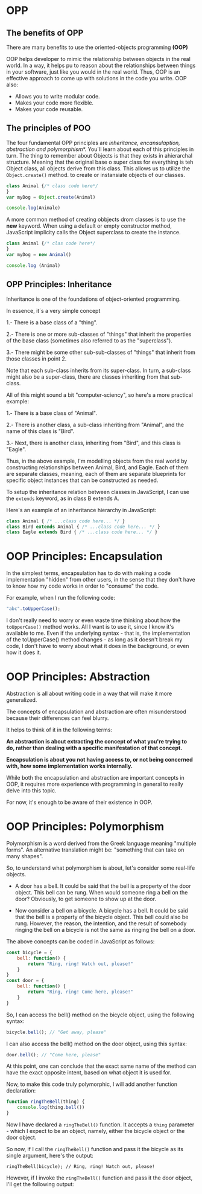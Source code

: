 # OPP
## The benefits of OPP 
There are many benefits to use the oriented-objects programming **(OOP)**

OOP helps developer to mimic the relationship between objects in the real world. In a way, it helps pu to reason about the relationships between things in your software, just like you would in the real world. Thus, OOP is an effective approach to come up with solutions in the code you write. OOP also:

* Allows you to write modular code.
* Makes your code more flexible.
* Makes your code reusable.

## The principles of POO 
The four fundamental OPP principles are **inheritance, encansulaption*, abstraction and polymorphism**. You´ll learn about each of this principles in turn. The thing to remember about Objects is that they exists in ahierarchal structure.
Meaning that the original base o super class for everything is teh Object class, all objects derive from this class. This allows us to utilize the `Object.create()` method. to create or instansiate objects of our classes.
```js
class Animal {/* class code here*/
}
var myDog = Object.create(Animal)

console.log(Animale)
```

A more common method of creating obbjects drom classes is to use the **new** keyword. When using a default or empty constructor method, JavaScript implicity calls the Object superclass to create the instance.
```js
class Animal {/* clas code here*/
}
var myDog = new Animal()

console.log (Animal)
```

## OPP Principles: Inheritance

Inheritance is one of the foundations of object-oriented programming.

In essence, it´s a very simple concept

 1.-  There is a base class of a "thing".

 2.- There is one or more sub-classes of "things" that inherit the properties of the base class (sometimes also referred to as the "superclass").

 3.- There might be some other sub-sub-classes of "things" that inherit from those classes in point 2.

Note that each sub-class inherits from its super-class. In turn, a sub-class might also be a super-class, there are classes inheriting from that sub-class.


All of this might sound a bit "computer-sciency", so here's a more practical example:

 1.- There is a base class of "Animal".

 2.- There is another class, a sub-class inheriting from "Animal", and the name of this class is "Bird".

3.- Next, there is another class, inheriting from "Bird", and this class is "Eagle".

Thus, in the above example, I'm modelling objects from the real world by constructing relationships between Animal, Bird, and Eagle. Each of them are separate classes, meaning, each of them are separate blueprints for specific object instances that can be constructed as needed.

To setup the inheritance relation between classes in JavaScript, I can use the `extends` keyword, as in class B extends A.

Here's an example of an inheritance hierarchy in JavaScript:

```js
class Animal { /* ...class code here... */ }
class Bird extends Animal { /* ...class code here... */ }
class Eagle extends Bird { /* ...class code here... */ }
```

# OOP Principles: Encapsulation
In the simplest terms, encapsulation has to do with making a code implementation "hidden" from other users, in the sense that they don't have to know how my code works in order to "consume" the code.

For example, when I run the following code:
```js
"abc".toUpperCase();
```

I don't really need to worry or even waste time thinking about how the `toUpperCase()` method works. All I want is to use it, since I know it's available to me. Even if the underlying syntax - that is, the implementation of the toUpperCase() method changes - as long as it doesn't break my code, I don't have to worry about what it does in the background, or even how it does it.

# OOP Principles: Abstraction
Abstraction is all about writing code in a way that will make it more generalized.

The concepts of encapsulation and abstraction are often misunderstood because their differences can feel blurry.

It helps to think of it in the following terms: 

**An abstraction is about extracting the concept of what you're trying to do, rather than dealing with a specific manifestation of that concept.**

**Encapsulation is about you not having access to, or not being concerned with, how some implementation works internally.**

While both the encapsulation and abstraction are important concepts in OOP, it requires more experience with programming in general to really delve into this topic.

For now, it's enough to be aware of their existence in OOP.

# OOP Principles: Polymorphism
Polymorphism is a word derived from the Greek language meaning "multiple forms". An alternative translation might be: "something that can take on many shapes".

So, to understand what polymorphism is about, let's consider some real-life objects.

+ A door has a bell. It could be said that the bell is a property of the door object. This bell can be rung. When would someone ring a bell on the door? Obviously, to get someone to show up at the door.

+ Now consider a bell on a bicycle. A bicycle has a bell. It could be said that the bell is a property of the bicycle object. This bell could also be rung. However, the reason, the intention, and the result of somebody ringing the bell on a bicycle is not the same as ringing the bell on a door.

The above concepts can be coded in JavaScript as follows:

```js
const bicycle = {
    bell: function() {
        return "Ring, ring! Watch out, please!"
    }
}
const door = {
    bell: function() {
        return "Ring, ring! Come here, please!"
    }
}
```

So, I can access the bell() method on the bicycle object, using the following syntax: 

```js
bicycle.bell(); // "Get away, please"
```
I can also access the bell() method on the door object, using this syntax:  
```js
door.bell(); // "Come here, please"
```

At this point, one can conclude that the exact same name of the method can have the exact opposite intent, based on what object it is used for.

Now, to make this code truly polymorphic, I will add another function declaration:

```js
function ringTheBell(thing) {
    console.log(thing.bell())
}
```
Now I have declared a `ringTheBell()` function. It accepts a `thing` parameter - which I expect to be an object, namely, either the bicycle object or the door object.

So now, if I call the `ringTheBell()` function and pass it the bicycle as its single argument, here's the output:
```JS
ringTheBell(bicycle); // Ring, ring! Watch out, please!
```

However, if I invoke the `ringTheBell()` function and pass it the door object, I'll get the following output: 